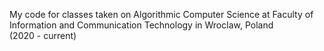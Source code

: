 My code for classes taken on Algorithmic Computer Science at Faculty of Information and Communication Technology in Wroclaw, Poland  
(2020 - current)
